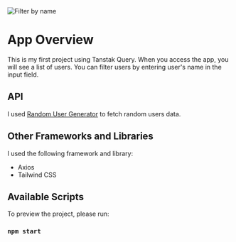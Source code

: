 <img src='./src/assets/image.jpg' alt='Filter by name'>

# App Overview

This is my first project using Tanstak Query. When you access the app, you will see a list of users. You can filter users by entering user's name in the input field.

## API

I used [Random User Generator](https://randomuser.me) to fetch random users data.

## Other Frameworks and Libraries

I used the following framework and library:

- Axios
- Tailwind CSS

## Available Scripts

To preview the project, please run:

### `npm start`
